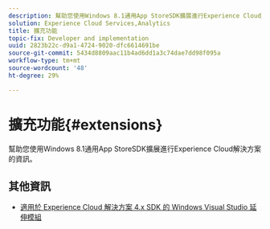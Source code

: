 ```yaml
---
description: 幫助您使用Windows 8.1通用App StoreSDK擴展進行Experience Cloud解決方案的資訊。
solution: Experience Cloud Services,Analytics
title: 擴充功能
topic-fix: Developer and implementation
uuid: 2823b22c-d9a1-4724-9020-dfc6614691be
source-git-commit: 5434d8809aac11b4ad6dd1a3c74dae7dd98f095a
workflow-type: tm+mt
source-wordcount: '48'
ht-degree: 29%

---
```



# 擴充功能{#extensions}

幫助您使用Windows 8.1通用App StoreSDK擴展進行Experience Cloud解決方案的資訊。

## 其他資訊

+ [適用於 Experience Cloud 解決方案 4.x SDK 的 Windows Visual Studio 延伸模組](/help/windows-appstore/extensions/win-vse-4x.md)

